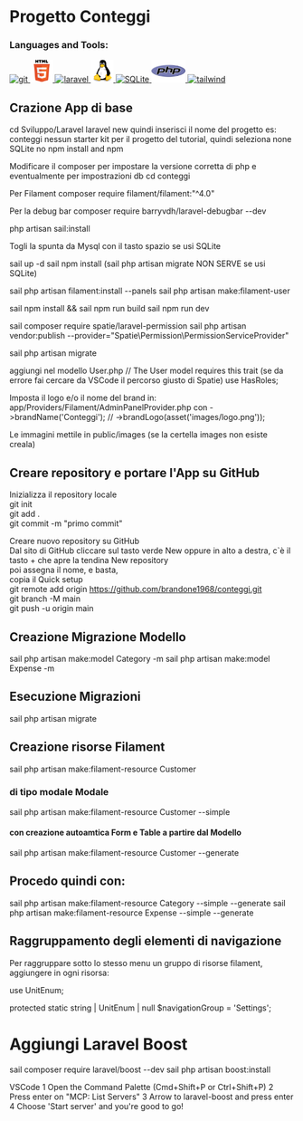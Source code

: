 # Progetto Conteggi


<h3 align="left">Languages and Tools:</h3>
<p align="left"> <a href="https://git-scm.com/" target="_blank" rel="noreferrer"> <img src="https://www.vectorlogo.zone/logos/git-scm/git-scm-icon.svg" alt="git" width="40" height="40"/> </a> <a href="https://www.w3.org/html/" target="_blank" rel="noreferrer"> <img src="https://raw.githubusercontent.com/devicons/devicon/master/icons/html5/html5-original-wordmark.svg" alt="html5" width="40" height="40"/> </a> <a href="https://laravel.com/" target="_blank" rel="noreferrer"> <img src="https://cdn.jsdelivr.net/gh/devicons/devicon@latest/icons/laravel/laravel-original.svg" alt="laravel" width="40" height="40" /> </a> <a href="https://www.linux.org/" target="_blank" rel="noreferrer"> <img src="https://raw.githubusercontent.com/devicons/devicon/master/icons/linux/linux-original.svg" alt="linux" width="40" height="40"/> </a> <a href="https://sqlite.org//" target="_blank" rel="noreferrer"> <img src="https://www.vectorlogo.zone/logos/sqlite/sqlite-ar21.svg" alt="SQLite" width="80" height="40"/> </a> <a href="https://www.php.net" target="_blank" rel="noreferrer"> <img src="https://raw.githubusercontent.com/devicons/devicon/master/icons/php/php-original.svg" alt="php" width="60" height="40"/> </a> <a href="https://tailwindcss.com/" target="_blank" rel="noreferrer"> <img src="https://www.vectorlogo.zone/logos/tailwindcss/tailwindcss-icon.svg" alt="tailwind" width="40" height="40"/> </a> </p>


## Crazione App di base
cd Sviluppo/Laravel
laravel new
quindi inserisci il nome del progetto
es:  conteggi
nessun starter kit per il progetto del tutorial, quindi seleziona 
none 
SQLite
no npm install and npm

Modificare il composer per impostare la versione corretta di php e eventualmente per impostrazioni db
cd conteggi

Per Filament
composer require filament/filament:"^4.0"

Per la debug bar
composer require barryvdh/laravel-debugbar --dev
 
php artisan sail:install
 
Togli la spunta da Mysql con il tasto spazio se usi SQLite
 
sail up -d
sail npm install
(sail php artisan migrate NON SERVE se usi SQLite)
 
sail php artisan filament:install --panels
sail php artisan make:filament-user
 
sail npm install && sail npm run build
sail npm run dev
 
sail composer require spatie/laravel-permission
sail php artisan vendor:publish --provider="Spatie\Permission\PermissionServiceProvider"
 
sail  php artisan migrate
 
aggiungi nel modello User.php
// The User model requires this trait (se da errore fai cercare da VSCode il percorso giusto di Spatie)
use HasRoles;
 
Imposta il logo e/o il nome del brand in:
app/Providers/Filament/AdminPanelProvider.php
con
    ->brandName('Conteggi');
 // ->brandLogo(asset('images/logo.png'));

Le immagini mettile in public/images (se la certella images non esiste creala)

## Creare repository e portare l'App su GitHub
Inizializza il repository locale  
git init  
git add .  
git commit -m "primo commit"  

Creare nuovo repository su GitHub  
Dal sito di GitHub cliccare sul tasto verde New oppure in alto a destra, c`è il tasto + che apre la tendina New repository  
poi assegna il nome, e basta,  
copia il Quick setup  
git remote add origin https://github.com/brandone1968/conteggi.git  
git branch -M main  
git push -u origin main  

## Creazione Migrazione  Modello 
sail php artisan make:model Category -m
sail php artisan make:model Expense -m

## Esecuzione Migrazioni
sail php artisan migrate

## Creazione risorse Filament
sail php artisan make:filament-resource Customer
### di tipo modale Modale
sail php artisan make:filament-resource Customer --simple
#### con creazione autoamtica Form e Table a partire dal Modello 
sail php artisan make:filament-resource Customer --generate

## Procedo quindi con:
sail php artisan make:filament-resource Category --simple --generate
sail php artisan make:filament-resource Expense --simple --generate

## Raggruppamento degli elementi di navigazione
Per raggruppare sotto lo stesso menu un gruppo di risorse filament, aggiungere in ogni risorsa:

use UnitEnum;

protected static string | UnitEnum | null $navigationGroup = 'Settings';

# Aggiungi Laravel Boost 
sail composer require laravel/boost --dev
sail php artisan boost:install

VSCode
1 Open the Command Palette (Cmd+Shift+P or Ctrl+Shift+P)
2 Press enter on "MCP: List Servers"
3 Arrow to laravel-boost and press enter
4 Choose 'Start server' and you're good to go!








